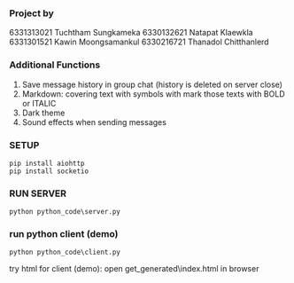 ### Project by

6331313021 Tuchtham Sungkameka
6330132621 Natapat Klaewkla
6331301521 Kawin Moongsamankul
6330216721 Thanadol Chitthanlerd



### Additional Functions

1. Save message history in group chat (history is deleted on server close)
2. Markdown: covering text with symbols with mark those texts with BOLD or ITALIC
3. Dark theme
4. Sound effects when sending messages



### SETUP
```
pip install aiohttp
pip install socketio
```


### RUN SERVER
```
python python_code\server.py
```


### run python client (demo)
```
python python_code\client.py
```
try html for client (demo): open get_generated\index.html in browser
